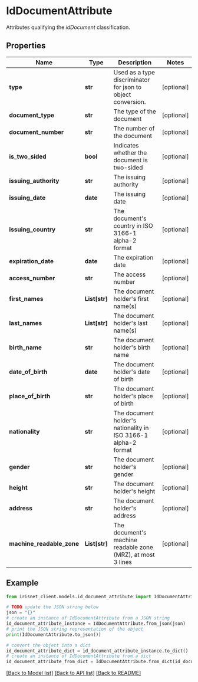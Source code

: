 # IdDocumentAttribute

Attributes qualifying the _idDocument_ classification.

## Properties

Name | Type | Description | Notes
------------ | ------------- | ------------- | -------------
**type** | **str** | Used as a type discriminator for json to object conversion. | [optional] 
**document_type** | **str** | The type of the document | [optional] 
**document_number** | **str** | The number of the document | [optional] 
**is_two_sided** | **bool** | Indicates whether the document is two-sided | [optional] 
**issuing_authority** | **str** | The issuing authority | [optional] 
**issuing_date** | **date** | The issuing date | [optional] 
**issuing_country** | **str** | The document&#39;s country in ISO 3166-1 alpha-2 format | [optional] 
**expiration_date** | **date** | The expiration date | [optional] 
**access_number** | **str** | The access number | [optional] 
**first_names** | **List[str]** | The document holder&#39;s first name(s) | [optional] 
**last_names** | **List[str]** | The document holder&#39;s last name(s) | [optional] 
**birth_name** | **str** | The document holder&#39;s birth name | [optional] 
**date_of_birth** | **date** | The document holder&#39;s date of birth | [optional] 
**place_of_birth** | **str** | The document holder&#39;s place of birth | [optional] 
**nationality** | **str** | The document holder&#39;s nationality in ISO 3166-1 alpha-2 format | [optional] 
**gender** | **str** | The document holder&#39;s gender | [optional] 
**height** | **str** | The document holder&#39;s height | [optional] 
**address** | **str** | The document holder&#39;s address | [optional] 
**machine_readable_zone** | **List[str]** | The document&#39;s machine readable zone (MRZ), at most 3 lines | [optional] 

## Example

```python
from irisnet_client.models.id_document_attribute import IdDocumentAttribute

# TODO update the JSON string below
json = "{}"
# create an instance of IdDocumentAttribute from a JSON string
id_document_attribute_instance = IdDocumentAttribute.from_json(json)
# print the JSON string representation of the object
print(IdDocumentAttribute.to_json())

# convert the object into a dict
id_document_attribute_dict = id_document_attribute_instance.to_dict()
# create an instance of IdDocumentAttribute from a dict
id_document_attribute_from_dict = IdDocumentAttribute.from_dict(id_document_attribute_dict)
```
[[Back to Model list]](../README.md#documentation-for-models) [[Back to API list]](../README.md#documentation-for-api-endpoints) [[Back to README]](../README.md)


